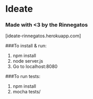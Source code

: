 # Ideate
### Made with <3 by the Rinnegatos

[ideate-rinnegatos.herokuapp.com]

###To install & run:
1. npm install
2. node server.js 
3. Go to localhost:8080

###To run tests:
1. npm install
2. mocha tests/
